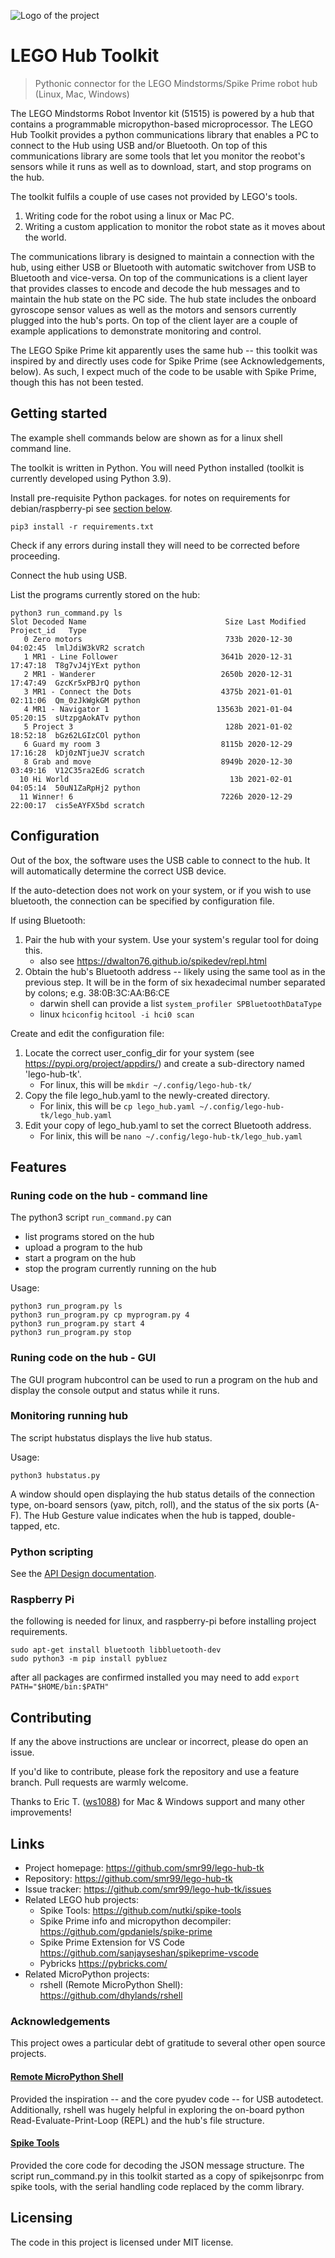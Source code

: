 ![Logo of the project](logo.jpg)

# LEGO Hub Toolkit
> Pythonic connector for the LEGO Mindstorms/Spike Prime robot hub (Linux, Mac, Windows)

The LEGO Mindstorms Robot Inventor kit (51515) is powered by a hub that contains a programmable micropython-based microprocessor.  The LEGO Hub Toolkit provides a python communications library that enables a PC to connect to the Hub using USB and/or Bluetooth.  On top of this communications library are some tools that let you monitor the reobot's sensors while it runs as well as to download, start, and stop programs on the hub. 

The toolkit fulfils a couple of use cases not provided by LEGO's tools.
1. Writing code for the robot using a linux or Mac PC.
1. Writing a custom application to monitor the robot state as it moves about the world.

The communications library is designed to maintain a connection with the hub, using either USB or Bluetooth with automatic switchover from USB to Bluetooth and vice-versa.  On top of the communications is a client layer that provides classes to encode and decode the hub messages and to maintain the hub state on the PC side.  The hub state includes the onboard gyroscope sensor values as well as the motors and sensors currently plugged into the hub's ports.  On top of the client layer are a couple of example applications to demonstrate monitoring and control.

The LEGO Spike Prime kit apparently uses the same hub -- this toolkit was inspired by and directly uses code for Spike Prime (see Acknowledgements, below).  As such, I expect much of the code to be usable with Spike Prime, though this has not been tested.


## Getting started

The example shell commands below are shown as for a linux shell command line.  

The toolkit is written in Python.  You will need Python installed (toolkit is currently developed using Python 3.9).  

Install pre-requisite Python packages.
for notes on requirements for debian/raspberry-pi see [section below](#raspberry-pi).

```shell
pip3 install -r requirements.txt
```
Check if any errors during install they will need to be corrected before proceeding.

Connect the hub using USB.  

List the programs currently stored on the hub:

```shell
python3 run_command.py ls
Slot Decoded Name                               Size Last Modified        Project_id   Type      
   0 Zero motors                                733b 2020-12-30 04:02:45  lmlJdiW3kVR2 scratch   
   1 MR1 - Line Follower                       3641b 2020-12-31 17:47:18  T8g7vJ4jYExt python    
   2 MR1 - Wanderer                            2650b 2020-12-31 17:47:49  GzcKr5xPBJrQ python    
   3 MR1 - Connect the Dots                    4375b 2021-01-01 02:11:06  Qm_0zJkWgkGM python    
   4 MR1 - Navigator 1                        13563b 2021-01-04 05:20:15  sUtzpgAokATv python    
   5 Project 3                                  128b 2021-01-02 18:52:18  bGz62LGIzCOl python    
   6 Guard my room 3                           8115b 2020-12-29 17:16:28  kDj0zNTjueJV scratch   
   8 Grab and move                             8949b 2020-12-30 03:49:16  V12C35ra2EdG scratch   
  10 Hi World                                    13b 2021-02-01 04:05:14  50uN1ZaRpHj2 python    
  11 Winner! 6                                 7226b 2020-12-29 22:00:17  cis5eAYFX5bd scratch   
```

## Configuration

Out of the box, the software uses the USB cable to connect to the hub.  It will automatically determine the correct USB device.  

If the auto-detection does not work on your system, or if you wish to use bluetooth, the connection can be specified by configuration file.

If using Bluetooth:
1. Pair the hub with your system.  Use your system's regular tool for doing this.
   - also see https://dwalton76.github.io/spikedev/repl.html
2. Obtain the hub's Bluetooth address -- likely using the same tool as in the previous step.  It will be in the form of six hexadecimal number separated by colons; e.g. 38:0B:3C:AA:B6:CE
   - darwin shell can provide a list `system_profiler SPBluetoothDataType`
   - linux `hciconfig` `hcitool -i hci0 scan`

Create and edit the configuration file:

1. Locate the correct user_config_dir for your system (see https://pypi.org/project/appdirs/) and create a sub-directory named 'lego-hub-tk'.
   - For linux, this will be `mkdir ~/.config/lego-hub-tk/`
2. Copy the file lego_hub.yaml to the newly-created directory.
   - For linix, this will be `cp lego_hub.yaml ~/.config/lego-hub-tk/lego_hub.yaml`
3. Edit your copy of lego_hub.yaml to set the correct Bluetooth address.
   - For linix, this will be `nano ~/.config/lego-hub-tk/lego_hub.yaml`


## Features

### Runing code on the hub - command line

The python3 script `run_command.py` can
* list programs stored on the hub
* upload a program to the hub
* start a program on the hub
* stop the program currently running on the hub

Usage:
```shell
python3 run_program.py ls
python3 run_program.py cp myprogram.py 4
python3 run_program.py start 4
python3 run_program.py stop
```

### Runing code on the hub - GUI

The GUI program hubcontrol can be used to run a program on the hub and display the console output and status while it runs.  

### Monitoring running hub

The script hubstatus displays the live hub status.

Usage:
```shell
python3 hubstatus.py
```

A window should open displaying the hub status details of the connection type, on-board sensors (yaw, pitch, roll), and the status of the six ports (A-F).  The Hub Gesture value indicates when the hub is tapped, double-tapped, etc.

### Python scripting

See the [API Design documentation](design.md).

### Raspberry Pi 

the following is needed for linux, and raspberry-pi before installing project requirements.

```shell
sudo apt-get install bluetooth libbluetooth-dev
sudo python3 -m pip install pybluez
```

after all packages are confirmed installed you may need to add `export PATH="$HOME/bin:$PATH"`

## Contributing

If any the above instructions are unclear or incorrect, please do open an issue.

If you'd like to contribute, please fork the repository and use a feature
branch. Pull requests are warmly welcome.

Thanks to Eric T. ([ws1088](https://github.com/ws1088)) for Mac & Windows support and many other improvements!

## Links

- Project homepage: https://github.com/smr99/lego-hub-tk
- Repository: https://github.com/smr99/lego-hub-tk
- Issue tracker: https://github.com/smr99/lego-hub-tk/issues
- Related LEGO hub projects:
  - Spike Tools: https://github.com/nutki/spike-tools
  - Spike Prime info and micropython decompiler: https://github.com/gpdaniels/spike-prime
  - Spike Prime Extension for VS Code https://github.com/sanjayseshan/spikeprime-vscode
  - Pybricks https://pybricks.com/
- Related MicroPython projects:
  - rshell (Remote MicroPython Shell): https://github.com/dhylands/rshell

### Acknowledgements

This project owes a particular debt of gratitude to several other open source projects.

#### [Remote MicroPython Shell](https://github.com/dhylands/rshell)

Provided the inspiration -- and the core pyudev code -- for USB autodetect.  Additionally, rshell was hugely helpful in exploring the on-board python Read-Evaluate-Print-Loop (REPL) and the hub's file structure.

#### [Spike Tools](https://github.com/nutki/spike-tools)

Provided the core code for decoding the JSON message structure.  The script run_command.py in this toolkit started as a copy of spikejsonrpc from spike tools, with the serial handling code replaced by the comm library.


## Licensing

The code in this project is licensed under MIT license.
